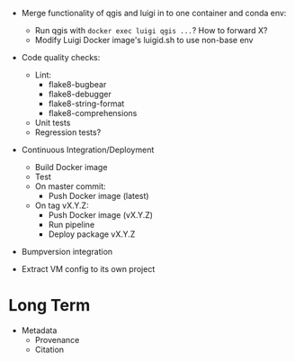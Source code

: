 * Merge functionality of qgis and luigi in to one container and conda env:
  * Run qgis with `docker exec luigi qgis ...`? How to forward X?
  * Modify Luigi Docker image's luigid.sh to use non-base env

* Code quality checks:
  * Lint:
    * flake8-bugbear
    * flake8-debugger
    * flake8-string-format
    * flake8-comprehensions
  * Unit tests
  * Regression tests?

* Continuous Integration/Deployment
  * Build Docker image
  * Test
  * On master commit:
    * Push Docker image (latest)
  * On tag vX.Y.Z:
    * Push Docker image (vX.Y.Z)
    * Run pipeline
    * Deploy package vX.Y.Z

* Bumpversion integration

* Extract VM config to its own project


# Long Term

* Metadata
  * Provenance
  * Citation
